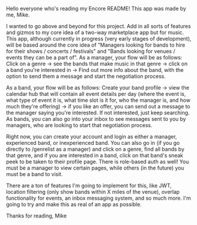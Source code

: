 Hello everyone who's reading my Encore README!
This app was made by me, Mike.

I wanted to go above and beyond for this project. Add in all sorts of features and gizmos to my core idea of a two-way marketplace app but for music. 
This app, although currently in progress (very early stages of development), will be based around the core idea of "Managers looking for bands to hire for their shows / concerts / festivals" and 
"Bands looking for venues / events they can be a part of". As a manager, your flow will be as follows: Click on a genre -> see the bands that make music in that genre -> click on a band you're interested in 
-> Find out more info about the band, with the option to send them a message and start the negotiation process.

As a band, your flow will be as follows: Create your band profile -> view the calendar hub that will contain all event details per day (where the event is, what type of event it is, what time slot is it for,
who the manager is, and how much they're offering) -> if you like an offer, you can send out a message to the manager saying you're interested. If not interested, just keep searching. As bands, you can also go into your inbox to see messages sent to you by managers, who are looking to start that negotiation process.

Right now, you can create your account and login as either a manager, experienced band, or inexperienced band. You can also go in (if you go directly to /genrelist as a manager) and click on a genre, find all bands by that genre, and if you are interested in a band, click on that band's sneak peek to be taken to their profile page. There is role-based auth as well! You must be a manager to view certain pages, while others (in the future) you must be a band to visit.

There are a ton of features I'm going to implement for this, like JWT, location filtering (only show bands within X miles of the venue), overlap functionality for events, an inbox messaging system, and so much more. I'm going to try and make this as real of an app as possible. 

Thanks for reading,
Mike

